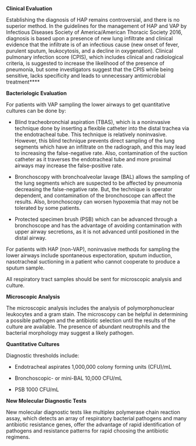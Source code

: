 **Clinical Evaluation**

Establishing the diagnosis of HAP remains controversial, and there is no superior method. In the guidelines for the management of HAP and VAP by Infectious Diseases Society of America/American Thoracic Society 2016, diagnosis is based upon a presence of new lung infiltrate and clinical evidence that the infiltrate is of an infectious cause (new onset of fever, purulent sputum, leukocytosis, and a decline in oxygenation). Clinical pulmonary infection score (CPIS), which includes clinical and radiological criteria, is suggested to increase the likelihood of the presence of pneumonia, but some investigators suggest that the CPIS while being sensitive, lacks specificity and leads to unnecessary antimicrobial treatment****

**Bacteriologic Evaluation**

For patients with VAP sampling the lower airways to get quantitative cultures can be done by:

- Blind tracheobronchial aspiration (TBAS), which is a noninvasive technique done by inserting a flexible catheter into the distal trachea via the endotracheal tube. This technique is relatively noninvasive. However, this blind technique prevents direct sampling of the lung segments which have an infiltrate on the radiograph, and this may lead to increasing the false-negative rate. Also, contamination of the suction catheter as it traverses the endotracheal tube and more proximal airways may increase the false-positive rate.

- Bronchoscopy with bronchoalveolar lavage (BAL) allows the sampling of the lung segments which are suspected to be affected by pneumonia decreasing the false-negative rate. But, the technique is operator dependent, and contamination of the bronchoscope can affect the results. Also, bronchoscopy can worsen hypoxemia that may not be tolerated by some patients.

- Protected specimen brush (PSB) which can be advanced through a bronchoscope and has the advantage of avoiding contamination with upper airway secretions, as it is not advanced until positioned in the distal airway.

For patients with HAP (non-VAP), noninvasive methods for sampling the lower airways include spontaneous expectoration, sputum induction, nasotracheal suctioning in a patient who cannot cooperate to produce a sputum sample.

All respiratory tract samples should be sent for microscopic analysis and culture.

**Microscopic Analysis**

The microscopic analysis includes the analysis of polymorphonuclear leukocytes and a gram stain. The microscopy can be helpful in determining a possible pathogen and the antibiotic selection until the results of the culture are available. The presence of abundant neutrophils and the bacterial morphology may suggest a likely pathogen.

**Quantitative Cultures**

Diagnostic thresholds include:

- Endotracheal aspirates 1,000,000 colony forming units (CFU)/mL

- Bronchoscopic- or mini-BAL 10,000 CFU/mL

- PSB 1000 CFU/mL

**New Molecular Diagnostic Tests**

New molecular diagnostic tests like multiplex polymerase chain reaction assay, which detects an array of respiratory bacterial pathogens and many antibiotic resistance genes, offer the advantage of rapid identification of pathogens and resistance patterns for rapid choosing the antibiotic regimens.